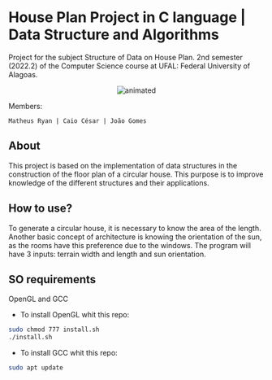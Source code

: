 # House Plan Project in C language | Data Structure and Algorithms
Project for the subject Structure of Data on House Plan. 2nd semester (2022.2) of the Computer Science course at UFAL: Federal University of Alagoas.

<p align="center">
  <img src="https://user-images.githubusercontent.com/91018438/204195385-acc6fcd4-05a7-4f25-87d1-cb7d5cc5c852.png" alt="animated" />
</p>

<left>

Members:

    Matheus Ryan | Caio César | João Gomes 
 </center>
 
 ## About
  This project is based on the implementation of data structures in the construction of the floor plan of a circular house. This purpose is to improve knowledge of the different structures and their applications.
  
## How to use?
To generate a circular house, it is necessary to know the area of the length. Another basic concept of architecture is knowing the orientation of the sun, as the rooms have this preference due to the windows.
  The program will have 3 inputs: terrain width and length and sun orientation.
## SO requirements
  OpenGL and GCC
  
  * To install OpenGL whit this repo:
  
```bash
sudo chmod 777 install.sh
./install.sh
```

  * To install GCC whit this repo:
  
  ```bash
 sudo apt update

```
